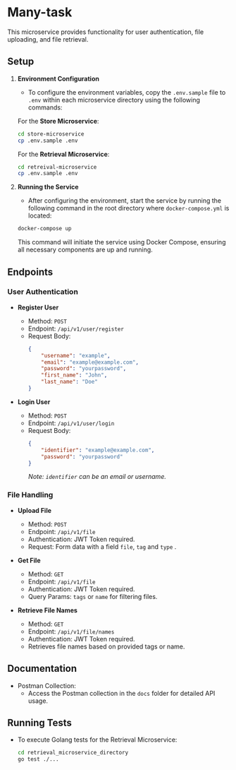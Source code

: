 # Many-task

This microservice provides functionality for user authentication, file uploading, and file retrieval.

## Setup

1. **Environment Configuration**
    - To configure the environment variables, copy the `.env.sample` file to `.env` within each microservice directory using the following commands:

    For the **Store Microservice**:
    ```bash
    cd store-microservice
    cp .env.sample .env
    ```

    For the **Retrieval Microservice**:
    ```bash
    cd retreival-microservice
    cp .env.sample .env
    ```

2. **Running the Service**
    - After configuring the environment, start the service by running the following command in the root directory where `docker-compose.yml` is located:
    ```bash
    docker-compose up
    ```
    
    This command will initiate the service using Docker Compose, ensuring all necessary components are up and running.

## Endpoints

### User Authentication

- **Register User**
  - Method: `POST`
  - Endpoint: `/api/v1/user/register`
  - Request Body:
    ```json
    {
        "username": "example",
        "email": "example@example.com",
        "password": "yourpassword",
        "first_name": "John",
        "last_name": "Doe"
    }
    ```

- **Login User**
  - Method: `POST`
  - Endpoint: `/api/v1/user/login`
  - Request Body:
    ```json
    {
        "identifier": "example@example.com",
        "password": "yourpassword"
    }
    ```
    *Note: `identifier` can be an email or username.*

### File Handling

- **Upload File**
  - Method: `POST`
  - Endpoint: `/api/v1/file`
  - Authentication: JWT Token required.
  - Request: Form data with a field `file`, `tag` and `type` .

- **Get File**
  - Method: `GET`
  - Endpoint: `/api/v1/file`
  - Authentication: JWT Token required.
  - Query Params: `tags` or `name` for filtering files.

- **Retrieve File Names**
  - Method: `GET`
  - Endpoint: `/api/v1/file/names`
  - Authentication: JWT Token required.
  - Retrieves file names based on provided tags or name.

## Documentation

- Postman Collection:
  - Access the Postman collection in the `docs` folder for detailed API usage.

## Running Tests

- To execute Golang tests for the Retrieval Microservice:
  ```bash
  cd retrieval_microservice_directory
  go test ./...
  ```